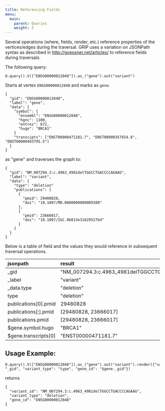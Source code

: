 ```yaml
---
title: Referencing Fields
menu:
  main:
    parent: Queries
    weight: 5
---
```


Several operations (where, fields, render, etc.) reference properties of the vertices/edges during the traversal.
GRIP uses a variation on JSONPath syntax as described in http://goessner.net/articles/ to reference fields during traversals.

The following query:

```
O.query().V(["ENSG00000012048"]).as_("gene").out("variant")
```

Starts at vertex `ENSG00000012048` and marks as `gene`:

```
{
  "gid": "ENSG00000012048",
  "label": "gene",
  "data": {
    "symbol": {
      "ensembl": "ENSG00000012048",
      "hgnc": 1100,
      "entrez": 672,
      "hugo": "BRCA1"
    }
    "transcipts": ["ENST00000471181.7", "ENST00000357654.8", "ENST00000493795.5"]
  }
}
```

as "gene" and traverses the graph to:

```
{
  "gid": "NM_007294.3:c.4963_4981delTGGCCTGACCCCAGAAG",
  "label": "variant",
  "data": {
    "type": "deletion"
    "publications": [
      {
        "pmid": 29480828,
        "doi": "10.1097/MD.0000000000009380"
      },
      {
        "pmid": 23666017,
        "doi": "10.1097/IGC.0b013e31829527bd"
      }
    ]
  }
}
```

Below is a table of field and the values they would reference in subsequent traversal operations.

| jsonpath                   | result               |
| :------------------------- | :------------------- |
| _gid                       | "NM_007294.3:c.4963_4981delTGGCCTGACCCCAGAAG" |
| _label                     | "variant"            |
| _data.type                 | "deletion"           |
| type                       | "deletion"           |
| publications[0].pmid       | 29480828             |
| publications[:].pmid       | [29480828, 23666017] |
| publications.pmid          | [29480828, 23666017] |
| $gene.symbol.hugo          | "BRCA1"              |
| $gene.transcripts[0]       | "ENST00000471181.7"  |


## Usage Example:

```
O.query().V(["ENSG00000012048"]).as_("gene").out("variant").render({"variant_id": "_gid", "variant_type": "type", "gene_id": "$gene._gid"})
```

returns

```
{
  "variant_id": "NM_007294.3:c.4963_4981delTGGCCTGACCCCAGAAG",
  "variant_type": "deletion",
  "gene_id": "ENSG00000012048"
}
```
